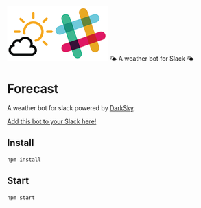 <img src="https://raw.githubusercontent.com/BrandonMathis/forecast/master/public/icons/forecast_github_logo.png"/>  
🌤 A weather bot for Slack 🌤

# Forecast
A weather bot for slack powered by [DarkSky](https://darksky.net/forecast/40.7127,-74.0059/us12/en).

[Add this bot to your Slack here!](http://forecastslackbot.com)

## Install

```
npm install
```

## Start

```
npm start
```
